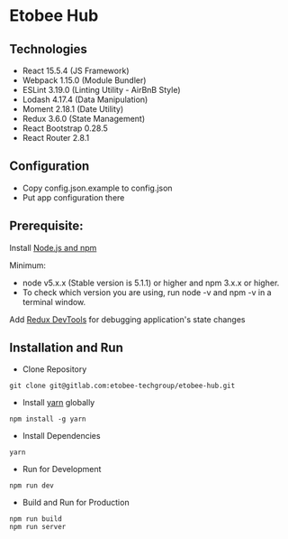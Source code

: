 # Etobee Hub

## Technologies
- React 15.5.4 (JS Framework)
- Webpack 1.15.0 (Module Bundler)
- ESLint 3.19.0 (Linting Utility - AirBnB Style)
- Lodash 4.17.4 (Data Manipulation)
- Moment 2.18.1 (Date Utility)
- Redux 3.6.0 (State Management)
- React Bootstrap 0.28.5
- React Router 2.8.1

## Configuration

- Copy config.json.example to config.json
- Put app configuration there

## Prerequisite:

Install [Node.js and npm](https://nodejs.org/en/)

Minimum:
- node v5.x.x (Stable version is 5.1.1) or higher and npm 3.x.x or higher.
- To check which version you are using, run node -v and npm -v in a terminal window.

Add [Redux DevTools](https://chrome.google.com/webstore/detail/redux-devtools/lmhkpmbekcpmknklioeibfkpmmfibljd?hl=en) for debugging application's state changes

## Installation and Run

- Clone Repository
```
git clone git@gitlab.com:etobee-techgroup/etobee-hub.git
```

- Install [yarn](https://yarnpkg.com/en/) globally
```
npm install -g yarn
```

- Install Dependencies
```
yarn
```

- Run for Development
```
npm run dev
```

- Build and Run for Production
```
npm run build
npm run server
```
